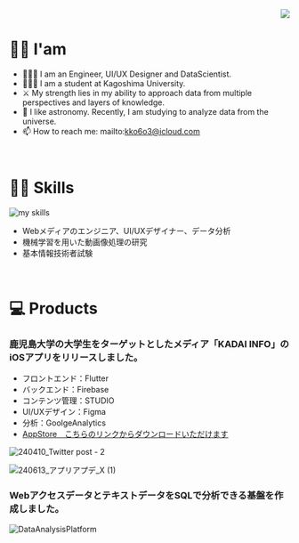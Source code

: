 <!-- 1. GitHub usernameを変更 -->
<div align="right">
  <img src="https://komarev.com/ghpvc/?username=username" />
</div>


<!-- 2. プロフィールや連絡先を変更 -->
# 👋🏻 I'am

- 🧑🏻‍💻 I am an Engineer, UI/UX Designer and DataScientist.
- 👨🏻‍🎓 I am a student at Kagoshima University.
- ⚔️ My strength lies in my ability to approach data from multiple perspectives and layers of knowledge.
- 🔭 I like astronomy. Recently, I am studying to analyze data from the universe.
- 📫 How to reach me: mailto:kko6o3@icloud.com
<br>

<!-- 3. 好きな技術スタックに変更 -->
<!-- ライトモート：theme=light, ダークモート：theme=dark -->
<!-- アイコンの選択肢一覧：https://arc.net/l/quote/zizyykfh -->
# ✊🏻 Skills
<img alt="my skills" src="https://skillicons.dev/icons?theme=dark&perline=7&i=python,pytorch,mysql,postgresql,c,cpp,dart,flutter,java,supabase,firebase,git,github,docker,anaconda,wordpress,linux,ubuntu,figma,notion" />

- Webメディアのエンジニア、UI/UXデザイナー、データ分析
- 機械学習を用いた動画像処理の研究
- 基本情報技術者試験
<br>

# 💻 Products
### 鹿児島大学の大学生をターゲットとしたメディア「KADAI INFO」のiOSアプリをリリースしました。
- フロントエンド：Flutter
- バックエンド：Firebase
- コンテンツ管理：STUDIO
- UI/UXデザイン：Figma
- 分析：GoolgeAnalytics
- [AppStore　こちらのリンクからダウンロードいただけます](https://apps.apple.com/jp/app/kadai-info%E3%85%A4/id6477259715)
 
![240410_Twitter post - 2](https://github.com/kkiyota63/kkiyota63/assets/82688821/1a1730d4-cca6-465d-8beb-2489cf71e732)

![240613_アプリアプデ_X (1)](https://github.com/kkiyota63/kkiyota63/assets/82688821/06a8ba74-2b87-4da3-a90f-fca359b74e1f)

### WebアクセスデータとテキストデータをSQLで分析できる基盤を作成しました。
![DataAnalysisPlatform](https://github.com/kkiyota63/kkiyota63/assets/82688821/05a7e489-546d-4bfe-acaf-e4422fda7068)



<!--
This repository is a ✨ _special_ ✨ repository because its `README.md` (this file) appears on your GitHub profile.

Here are some ideas to get you started:

- 🔭 I’m currently working on ...
- 🌱 I’m currently learning ...
- 👯 I’m looking to collaborate on ...
- 🤔 I’m looking for help with ...
- 💬 Ask me about ...
- 📫 How to reach me: ...
- 😄 Pronouns: ...
- ⚡ Fun fact: ...
-->

